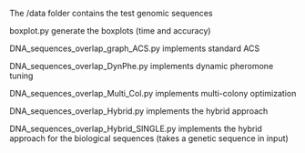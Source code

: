 The /data folder contains the test genomic sequences 

boxplot.py generate the boxplots (time and accuracy)

DNA_sequences_overlap_graph_ACS.py implements standard ACS

DNA_sequences_overlap_DynPhe.py implements dynamic pheromone tuning

DNA_sequences_overlap_Multi_Col.py implements multi-colony optimization

DNA_sequences_overlap_Hybrid.py implements the hybrid approach

DNA_sequences_overlap_Hybrid_SINGLE.py implements the hybrid approach for the biological sequences (takes a genetic sequence in input)
